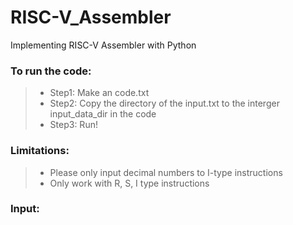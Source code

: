# RISC-V_Assembler

Implementing RISC-V Assembler with Python

### To run the code:

>* Step1: Make an code.txt
>* Step2: Copy the directory of the input.txt to the interger input_data_dir in the code
>* Step3: Run!

### Limitations:

>* Please only input decimal numbers to I-type instructions
>* Only work with R, S, I type instructions

### Input:
